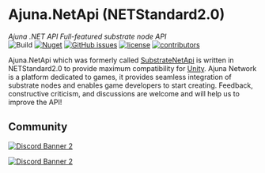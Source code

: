 # Ajuna.NetApi (NETStandard2.0)
*Ajuna .NET API Full-featured substrate node API*  
![Build](https://github.com/ajuna-network/Ajuna.NetApi/actions/workflows/dotnet.yml/badge.svg)
[![Nuget](https://img.shields.io/nuget/v/Ajuna.NetApi)](https://www.nuget.org/packages/Ajuna.NetApi/)
[![GitHub issues](https://img.shields.io/github/issues/ajuna-network/Ajuna.NetApi.svg)](https://github.com/ajuna-network/Ajuna.NetApi/issues)
[![license](https://img.shields.io/github/license/ajuna-network/Ajuna.NetApi)](https://github.com/ajuna-network/Ajuna.NetApi/blob/origin/LICENSE)
[![contributors](https://img.shields.io/github/contributors/ajuna-network/Ajuna.NetApi)](https://github.com/ajuna-network/Ajuna.NetApi/graphs/contributors)  

Ajuna.NetApi which was formerly called [SubstrateNetApi](https://github.com/JetonNetwork/SubstrateNetApi) is written in NETStandard2.0 to provide maximum compatibility for [Unity](https://unity.com/). Ajuna Network is a platform dedicated to games, it provides seamless integration of substrate nodes and enables game developers to start creating. Feedback, constructive criticism, and discussions are welcome and will help us to improve the API!

## Community

[![Discord Banner 2](https://discordapp.com/api/guilds/849331368558198803/widget.png?style=banner2)](https://discord.gg/cE72GYcFgY)

[![Discord Banner 2](https://discordapp.com/api/guilds/447132563924844544/widget.png?style=banner2)](https://discord.gg/GXYmNWtPzQ)


